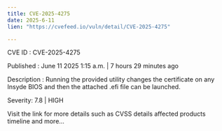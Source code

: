 ```yaml
---
title: CVE-2025-4275
date: 2025-6-11
lien: "https://cvefeed.io/vuln/detail/CVE-2025-4275"

---
```


CVE ID : CVE-2025-4275

Published :  June 11
2025
1:15 a.m. | 7 hours
29 minutes ago

Description : Running the provided utility changes the certificate on any Insyde BIOS and then the attached .efi file can be launched.

Severity: 7.8 | HIGH

Visit the link for more details
such as CVSS details
affected products
timeline
and more...
